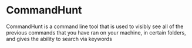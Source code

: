 # CommandHunt
CommandHunt is a command line tool that is used to visibly see all of the previous commands that you have ran on your machine, in certain folders, and gives the ability to search via keywords
